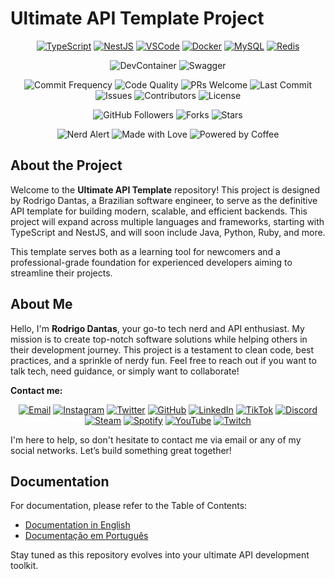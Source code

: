 
# Ultimate API Template Project

<p align="center">
   <a href="https://www.typescriptlang.org"><img src="https://img.icons8.com/color/48/000000/typescript.png" alt="TypeScript"></a>
    <a href="https://nestjs.com"><img src="https://img.icons8.com/color/48/000000/nestjs.png" alt="NestJS"></a>
    <a href="https://code.visualstudio.com"><img src="https://img.icons8.com/color/48/000000/visual-studio-code-2019.png" alt="VSCode"></a>
    <a href="https://www.docker.com"><img src="https://img.icons8.com/color/48/000000/docker.png" alt="Docker"></a>
    <a href="https://www.mysql.com"><img src="https://img.icons8.com/color/48/000000/mysql-logo.png" alt="MySQL"></a>
    <a href="https://redis.io"><img src="https://img.icons8.com/color/48/000000/redis.png" alt="Redis"></a>
</p>

<p align="center">
  <img src="https://img.shields.io/badge/devcontainer-ready-blue" alt="DevContainer">
  <img src="https://img.shields.io/badge/swagger-available-green" alt="Swagger">
</p>

<p align="center">
  <img src="https://img.shields.io/badge/commits-daily-brightgreen.svg" alt="Commit Frequency">
  <img src="https://img.shields.io/badge/code%20quality-A%2B-brightgreen.svg" alt="Code Quality">
  <img src="https://img.shields.io/badge/PRs-welcome-blue.svg" alt="PRs Welcome">
  <img src="https://img.shields.io/github/last-commit/napalm23zero/ultimate-typescript-nestjs-api-template" alt="Last Commit">
  <img src="https://img.shields.io/github/issues/napalm23zero/ultimate-typescript-nestjs-api-template" alt="Issues">
  <img src="https://img.shields.io/github/contributors/napalm23zero/ultimate-typescript-nestjs-api-template" alt="Contributors">
  <img src="https://img.shields.io/badge/License-MIT-white" alt="License">
</p>

<p align="center">
  <img src="https://img.shields.io/github/followers/napalm23zero?style=social" alt="GitHub Followers">
  <img src="https://img.shields.io/github/forks/napalm23zero/ultimate-typescript-nestjs-api-template" alt="Forks">
  <img src="https://img.shields.io/github/stars/napalm23zero/ultimate-typescript-nestjs-api-template" alt="Stars">
</p>

<p align="center">
  <img src="https://img.shields.io/badge/nerd-alert-blue.svg" alt="Nerd Alert">
  <img src="https://img.shields.io/badge/Made%20with-Love-ff69b4" alt="Made with Love">
  <img src="https://img.shields.io/badge/Powered%20by-Coffee-6F4E37" alt="Powered by Coffee">
</p>

## About the Project

Welcome to the **Ultimate API Template** repository! This project is designed by Rodrigo Dantas, a Brazilian software engineer, to serve as the definitive API template for building modern, scalable, and efficient backends. This project will expand across multiple languages and frameworks, starting with TypeScript and NestJS, and will soon include Java, Python, Ruby, and more.

This template serves both as a learning tool for newcomers and a professional-grade foundation for experienced developers aiming to streamline their projects.

## About Me

Hello, I'm **Rodrigo Dantas**, your go-to tech nerd and API enthusiast. My mission is to create top-notch software solutions while helping others in their development journey. This project is a testament to clean code, best practices, and a sprinkle of nerdy fun. Feel free to reach out if you want to talk tech, need guidance, or simply want to collaborate!

**Contact me:**

<p align="center">
  <a href="mailto:rodrigo.dantas@hustletech.dev"><img src="https://img.icons8.com/color/48/000000/email.png" alt="Email"></a>
  <a href="https://www.instagram.com/napalm23zero"><img src="https://img.icons8.com/color/48/000000/instagram-new.png" alt="Instagram"></a>
  <a href="https://twitter.com/napalm23zero"><img src="https://img.icons8.com/color/48/000000/twitter.png" alt="Twitter"></a>
  <a href="https://github.com/napalm23zero"><img src="https://img.icons8.com/color/48/000000/github.png" alt="GitHub"></a>
  <a href="https://www.linkedin.com/in/napalm23zero"><img src="https://img.icons8.com/color/48/000000/linkedin.png" alt="LinkedIn"></a>
  <a href="https://www.tiktok.com/@napalm23zero"><img src="https://img.icons8.com/color/48/000000/tiktok.png" alt="TikTok"></a>
  <a href="https://discord.com/users/napalm23zero"><img src="https://img.icons8.com/color/48/000000/discord-logo.png" alt="Discord"></a>
  <a href="https://steamcommunity.com/id/napalm23zero"><img src="https://img.icons8.com/color/48/000000/steam.png" alt="Steam"></a>
  <a href="https://open.spotify.com/user/22shqo6vu5mqvdgwxi66gawta"><img src="https://img.icons8.com/color/48/000000/spotify.png" alt="Spotify"></a>
  <a href="https://www.youtube.com/@napalm23zero"><img src="https://img.icons8.com/color/48/000000/youtube-play.png" alt="YouTube"></a>
  <a href="https://www.twitch.tv/napalm23zero"><img src="https://img.icons8.com/color/48/000000/twitch.png" alt="Twitch"></a>
</p>

I'm here to help, so don't hesitate to contact me via email or any of my social networks. Let’s build something great together!

## Documentation

For documentation, please refer to the Table of Contents:

- [Documentation in English](docs/en-us/000%20-%20table-of-contents.md)
- [Documentação em Português](docs/pt-br/000%20-%20table-of-contents.md)

Stay tuned as this repository evolves into your ultimate API development toolkit.
